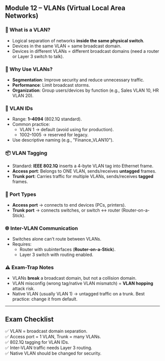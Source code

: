 ## Module 12 – VLANs (Virtual Local Area Networks)

### 🧱 What is a VLAN?
- Logical separation of networks **inside the same physical switch**.
- Devices in the same VLAN = same broadcast domain.
- Devices in different VLANs = different broadcast domains (need a router or Layer 3 switch to talk).

### 🔑 Why Use VLANs?
- **Segmentation**: Improve security and reduce unnecessary traffic.
- **Performance**: Limit broadcast storms.
- **Organization**: Group users/devices by function (e.g., Sales VLAN 10, HR VLAN 20).

### 🌈 VLAN IDs
- Range: **1–4094** (802.1Q standard).
- Common practice:
  - VLAN 1 → default (avoid using for production).
  - 1002–1005 → reserved for legacy.
- Use descriptive naming (e.g., "Finance_VLAN10").

### 📦 VLAN Tagging
- Standard: **IEEE 802.1Q** inserts a 4-byte VLAN tag into Ethernet frame.
- **Access port**: Belongs to ONE VLAN, sends/receives **untagged** frames.
- **Trunk port**: Carries traffic for multiple VLANs, sends/receives **tagged** frames.

### 🔌 Port Types
- **Access port** → connects to end devices (PCs, printers).
- **Trunk port** → connects switches, or switch ↔ router (Router-on-a-Stick).

### 🌐 Inter-VLAN Communication
- Switches alone can’t route between VLANs.
- Requires:
  - Router with subinterfaces (**Router-on-a-Stick**).
  - Layer 3 switch with routing enabled.

### ⚠ Exam-Trap Notes
- VLANs **break** a broadcast domain, but not a collision domain.
- VLAN misconfig (wrong tag/native VLAN mismatch) = **VLAN hopping** attack risk.
- Native VLAN (usually VLAN 1) → untagged traffic on a trunk. Best practice: change it from default.

---

## Exam Checklist
✅ VLAN = broadcast domain separation.  
✅ Access port = 1 VLAN, Trunk = many VLANs.  
✅ 802.1Q tagging for VLAN IDs.  
✅ Inter-VLAN traffic needs Layer 3 routing.  
✅ Native VLAN should be changed for security.

